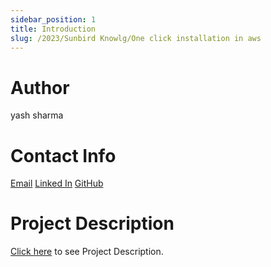 ```yaml
---
sidebar_position: 1
title: Introduction
slug: /2023/Sunbird Knowlg/One click installation in aws
---
```



# Author
yash sharma

# Contact Info
 [Email](mailto:ys282785@gmail.com)
 [Linked In](https://www.linkedin.com/in/yash-sharma-130986165/)
 [GitHub](https://github.com/wasup-yash)

# Project Description

 [Click here](https://github.com/Sunbird-Knowlg/knowledge-platform/issues/938) to see Project Description.